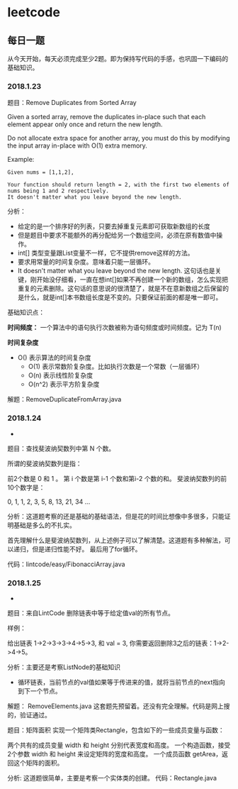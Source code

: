 # leetcode
## 每日一题
从今天开始，每天必须完成至少2题。即为保持写代码的手感，也巩固一下编码的基础知识。


### 2018.1.23
题目：Remove Duplicates from Sorted Array

Given a sorted array, remove the duplicates in-place such that each element appear only once and return the new length.

Do not allocate extra space for another array, you must do this by modifying the input array in-place with O(1) extra memory.

Example:

```
Given nums = [1,1,2],

Your function should return length = 2, with the first two elements of nums being 1 and 2 respectively.
It doesn't matter what you leave beyond the new length.
```

分析：

- 给定的是一个排序好的列表，只要去掉重复元素即可获取新数组的长度
- 但是题目中要求不能额外的再分配给另一个数组空间，必须在原有数值中操作。
- int[] 类型变量跟List变量不一样，它不提供remove这样的方法。
- 要求用常量的时间复杂度。意味着只能一层循环。
- It doesn't matter what you leave beyond the new length. 这句话也是关键，刚开始没仔细看，一直在想int[]如果不再创建一个新的数组，怎么实现把重复的元素删除。这句话的意思说的很清楚了，就是不在意新数组之后保留的是什么，就是int[]本书数组长度是不变的。只要保证前面的都是唯一即可。


基础知识点：

**时间频度：** 一个算法中的语句执行次数被称为语句频度或时间频度。记为 T(n)

**时间复杂度**

- O() 表示算法的时间复杂度
    - O(1) 表示常数阶复杂度。比如执行次数是一个常数（一层循环）
    - O(n) 表示线性阶复杂度
    - O(n^2) 表示平方阶复杂度
    


解题：RemoveDuplicateFromArray.java

### 2018.1.24
-

题目：查找斐波纳契数列中第 N 个数。
   
   所谓的斐波纳契数列是指：
   
   前2个数是 0 和 1 。
   第 i 个数是第 i-1 个数和第i-2 个数的和。
   斐波纳契数列的前10个数字是：
   
   0, 1, 1, 2, 3, 5, 8, 13, 21, 34 ...
   
分析：这道题考察的还是基础的基础语法，但是花的时间比想像中多很多，只能证明基础是多么的不扎实。

首先理解什么是斐波纳契数列，从上述例子可以了解清楚。这道题有多种解法，可以递归，但是递归性能不好。
最后用了for循环。

代码：lintcode/easy/FibonacciArray.java

### 2018.1.25
-
题目：来自LintCode
删除链表中等于给定值val的所有节点。

样例：

给出链表 1->2->3->3->4->5->3, 和 val = 3, 你需要返回删除3之后的链表：1->2->4->5。

分析：主要还是考察ListNode的基础知识

- 循环链表，当前节点的val值如果等于传进来的值，就将当前节点的next指向到下一个节点。

解题：
RemoveElements.java  这套题先预留着。还没有完全理解。代码是网上搜的，验证通过。

题目：矩阵面积
实现一个矩阵类Rectangle，包含如下的一些成员变量与函数：

两个共有的成员变量 width 和 height 分别代表宽度和高度。
一个构造函数，接受2个参数 width 和 height 来设定矩阵的宽度和高度。
一个成员函数 getArea，返回这个矩阵的面积。

分析: 这道题很简单，主要是考察一个实体类的创建。
代码：Rectangle.java

